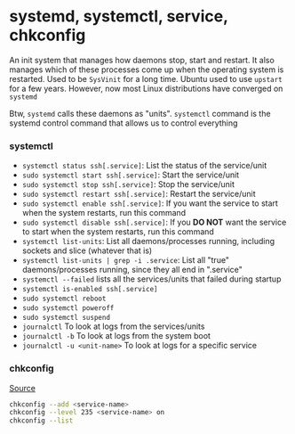 # systemd, systemctl, service, chkconfig

An init system that manages how daemons stop, start and restart. It also manages which of these processes come up when the operating system is restarted. Used to be `SysVinit` for a long time. Ubuntu used to use `upstart` for a few years. However, now most Linux distributions have converged on `systemd`

Btw, `systemd` calls these daemons as "units". `systemctl` command is the systemd control command that allows us to control everything

### systemctl

- `systemctl status ssh[.service]`: List the status of the service/unit
- `sudo systemctl start ssh[.service]`: Start the service/unit
- `sudo systemctl stop ssh[.service]`: Stop the service/unit
- `sudo systemctl restart ssh[.service]`: Restart the service/unit
- `sudo systemctl enable ssh[.service]`: If you want the service to start when the system restarts, run this command
- `sudo systemctl disable ssh[.service]`: If you **DO NOT** want the service to start when the system restarts, run this command
- `systemctl list-units`: List all daemons/processes running, including sockets and slice (whatever that is)
- `systemctl list-units | grep -i .service`: List all "true" daemons/processes running, since they all end in ".service"
- `systemctl --failed` lists all the services/units that failed during startup
- `systemctl is-enabled ssh[.service]`
- `sudo systemctl reboot`
- `sudo systemctl poweroff`
- `sudo systemctl suspend`
- `journalctl` To look at logs from the services/units
- `journalctl -b` To look at logs from the system boot
- `journalctl -u <unit-name>` To look at logs for a specific service



### chkconfig
[Source](https://access.redhat.com/site/documentation/en-US/Red_Hat_Enterprise_Linux/6/html/Deployment_Guide/s2-services-chkconfig.html)

```bash
chkconfig --add <service-name>
chkconfig --level 235 <service-name> on
chkconfig --list
```
